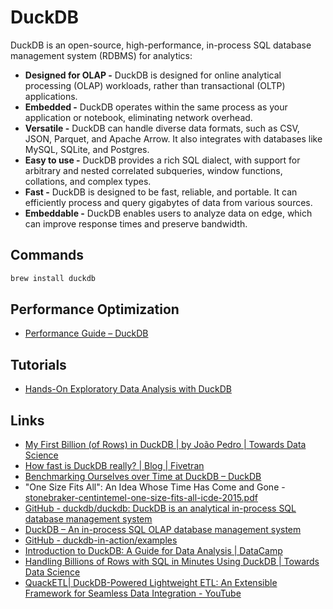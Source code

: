 # DuckDB

DuckDB is an open-source, high-performance, in-process SQL database management system (RDBMS) for analytics:

- **Designed for OLAP -** DuckDB is designed for online analytical processing (OLAP) workloads, rather than transactional (OLTP) applications.
- **Embedded -** DuckDB operates within the same process as your application or notebook, eliminating network overhead.
- **Versatile -** DuckDB can handle diverse data formats, such as CSV, JSON, Parquet, and Apache Arrow. It also integrates with databases like MySQL, SQLite, and Postgres.
- **Easy to use -** DuckDB provides a rich SQL dialect, with support for arbitrary and nested correlated subqueries, window functions, collations, and complex types.
- **Fast -** DuckDB is designed to be fast, reliable, and portable. It can efficiently process and query gigabytes of data from various sources.
- **Embeddable -** DuckDB enables users to analyze data on edge, which can improve response times and preserve bandwidth.

## Commands

```bash
brew install duckdb
```

## Performance Optimization

- [Performance Guide – DuckDB](https://duckdb.org/docs/guides/performance/overview.html)

## Tutorials

- [Hands-On Exploratory Data Analysis with DuckDB](https://www.packtpub.com/en-us/learning/how-to-tutorials/hands-on-exploratory-data-analysis-with-duckdb)

## Links

- [My First Billion (of Rows) in DuckDB | by João Pedro | Towards Data Science](https://towardsdatascience.com/my-first-billion-of-rows-in-duckdb-11873e5edbb5)
- [How fast is DuckDB really? | Blog | Fivetran](https://www.fivetran.com/blog/how-fast-is-duckdb-really)
- [Benchmarking Ourselves over Time at DuckDB – DuckDB](https://duckdb.org/2024/06/26/benchmarks-over-time.html)
- "One Size Fits All": An Idea Whose Time Has Come and Gone - [stonebraker-centintemel-one-size-fits-all-icde-2015.pdf](https://blobs.duckdb.org/papers/stonebraker-centintemel-one-size-fits-all-icde-2015.pdf)
- [GitHub - duckdb/duckdb: DuckDB is an analytical in-process SQL database management system](https://github.com/duckdb/duckdb)
- [DuckDB – An in-process SQL OLAP database management system](https://duckdb.org/)
- [GitHub - duckdb-in-action/examples](https://github.com/duckdb-in-action/examples)
- [Introduction to DuckDB: A Guide for Data Analysis | DataCamp](https://www.datacamp.com/blog/an-introduction-to-duckdb-what-is-it-and-why-should-you-use-it)
- [Handling Billions of Rows with SQL in Minutes Using DuckDB | Towards Data Science](https://towardsdatascience.com/handling-billions-of-records-in-minutes-with-sql-%EF%B8%8F-484d2d6027bc)
- [QuackETL\| DuckDB-Powered Lightweight ETL: An Extensible Framework for Seamless Data Integration - YouTube](https://youtu.be/fo7-rRRVHf8)

